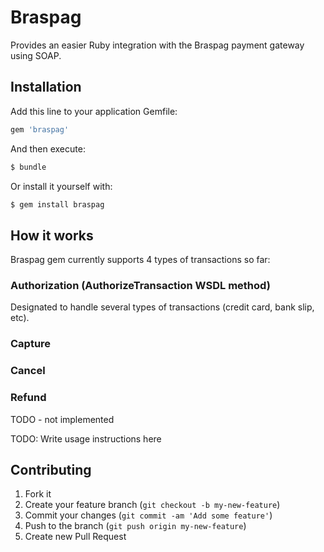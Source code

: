# Braspag

Provides an easier Ruby integration with the Braspag payment gateway using SOAP.

## Installation

Add this line to your application Gemfile:

```bash
gem 'braspag'
```

And then execute:

```bash
$ bundle
```

Or install it yourself with:

```bash
$ gem install braspag
```

## How it works

Braspag gem currently supports 4 types of transactions so far:

### Authorization (AuthorizeTransaction WSDL method)

Designated to handle several types of transactions (credit card, bank slip, etc).

### Capture

### Cancel


### Refund
TODO - not implemented


TODO: Write usage instructions here

## Contributing

1. Fork it
2. Create your feature branch (`git checkout -b my-new-feature`)
3. Commit your changes (`git commit -am 'Add some feature'`)
4. Push to the branch (`git push origin my-new-feature`)
5. Create new Pull Request

